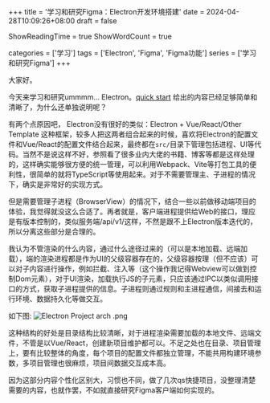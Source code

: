 +++
title = '学习和研究Figma：Electron开发环境搭建'
date = 2024-04-28T10:09:26+08:00
draft = false

ShowReadingTime = true
ShowWordCount = true

categories = ['学习']
tags = ['Electron', 'Figma', 'Figma功能']
series = ['学习和研究Figma']
+++

大家好。

今天来学习和研究ummmm... Electron。[quick start](https://www.electronjs.org/zh/docs/latest/tutorial/quick-start) 给出的内容已经足够简单和清晰了，为什么还单独说明呢？

有两个点原因吧，
Electron没有很好的类似：Electron + Vue/React/Other Template 这种框架，较多人把这两者组合起来的时候，喜欢将Electron的配置文件和Vue/React的配置文件结合起来，最终都在`src/`目录下管理包括进程、UI等代码。当然不是说这样不好，参照看了很多业内大佬的书籍、博客等都是这样处理的，这样确实能够很方便的统一管理，可以利用Webpack、Vite等打包工具的便利性，很简单的就将TypeScript等使用起来。对于不需要管理主、子进程的情况下，确实是非常好的实现方式。

但是需要管理子进程（BrowserView）的情况下，结合一些以前做移动端项目的体验，我觉得就没这么合适了。再者就是，客户端进程提供给Web的接口，理应是有版本控制的，类似服务端/api/v1/这样，不然是跟不上Electron版本迭代的，所以分离这些部分是合理的。

我认为不管渲染的什么内容，通过什么途径过来的（可以是本地加载、远端加载），端的渲染进程都是作为UI的父级容器存在的，父级容器按理（但不应该）可以对子内容进行操作，例如拦截、注入等（这个操作我记得Webview可以做到控制Dom元素），对于UI渲染，加载执行JS的子元素，只应该通过IPC以类似调用接口的方式，获取子进程提供的信息。子进程则通过规则和主进程通信，间接去和运行环境、数据持久化等做交互。

如下图:
![Electron Project arch .png](https://s2.loli.net/2024/04/28/2XtiM4qQBTmEDpo.png)

这种结构的好处是目录结构比较清晰，对于进程渲染需要加载的本地文件、远端文件，不管是以Vue/React，创建新项目维护都可以。不足之处也在目录、项目管理上，要有比较整体的角度，每个项目的配置文件都独立管理，不能共用构建环境参数，多项目管理也很麻烦，项目间数据交互成本高。

因为这部分内容个性化区别大，习惯也不同，做了几次qs快捷项目，没整理清楚需要的内容，也就作罢，不如就直接研究Figma客户端如何实现的。

